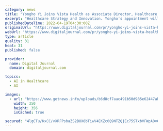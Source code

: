 ```yaml
---
category: news
title: "Yongho Yi Joins Vista Health as Associate Director, Healthcare Strategy and Innovation"
excerpt: "Healthcare Strategy and Innovation. Yongho’s appointment will further extend Vista Health’s leadership in commercial consulting in the Asia Pacific and Emerging Markets, specifically in the areas of digital, artificial intelligence, and machine ..."
publishedDateTime: 2022-04-19T04:30:00Z
originalUrl: "https://www.digitaljournal.com/pr/yongho-yi-joins-vista-health-as-associate-director-healthcare-strategy-and-innovation"
webUrl: "https://www.digitaljournal.com/pr/yongho-yi-joins-vista-health-as-associate-director-healthcare-strategy-and-innovation"
type: article
quality: 31
heat: 31
published: false

provider:
  name: Digital Journal
  domain: digitaljournal.com

topics:
  - AI in Healthcare
  - AI

images:
  - url: "https://www.getnews.info/uploads/b6d8cf7aac491b50d985e62447abe2a3.jpg"
    width: 350
    height: 356
    isCached: true

secured: "4lgCTu/KxCC/vXRFPsbaZS2B8X8bTiwV4EKZc0Q9NTZQjEc75STxbVFWpA0vOF/Ca735rC8vOHJKojWTbDBP6DANIL9plg6xAoo/ISOR6jPyYOCjy2EQU7yL8tFyCv67i6w1Xhu/8mlY8R4l5hbyqatGCpuP1Bv2qymhAcMrK7U5dcEgjZGwK7q3BvPGIX8DjjLJyqQxEZcWg//+jRQ55xa3Yjjpv8ULNdxYvr+w3uRppe0bezD7iNenS3rnD9bWNDcjQU5QupStnZNW7Lczc+wXl+9wguFaCfBNWwz8aoS06L+kmWhJ+9Ow0b23Uq5EaZoxyAYlqDupYwEXrP8nG2vP6BAROblNLgfNo8L0+xQ=;sMZj6BSdb9NtT8UTagEkiQ=="
---
```


